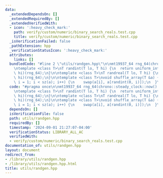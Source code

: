 ```yaml
---
data:
  _extendedDependsOn: []
  _extendedRequiredBy: []
  _extendedVerifiedWith:
  - icon: ':heavy_check_mark:'
    path: verify/custom/numeric/binary_search_reals.test.cpp
    title: verify/custom/numeric/binary_search_reals.test.cpp
  _isVerificationFailed: false
  _pathExtension: hpp
  _verificationStatusIcon: ':heavy_check_mark:'
  attributes:
    links: []
  bundledCode: "#line 2 \"utils/randgen.hpp\"\n\nmt19937_64 rng_64(chrono::steady_clock::now().time_since_epoch().count());\n\
    \ntemplate <class T>\nT randint(T lo, T hi) {\n  return uniform_int_distribution<T>(lo,\
    \ hi)(rng_64);\n}\n\ntemplate <class T>\nT randreal(T lo, T hi) {\n  return uniform_real_distribution<T>(lo,\
    \ hi)(rng_64);\n}\n\ntemplate <class T>\nvoid shuffle_array(T &a) {\n  for (int\
    \ i = 1; i < sz(a); i++) {\n    swap(a[i], a[randint(0, i)]);\n  }\n}\n"
  code: "#pragma once\n\nmt19937_64 rng_64(chrono::steady_clock::now().time_since_epoch().count());\n\
    \ntemplate <class T>\nT randint(T lo, T hi) {\n  return uniform_int_distribution<T>(lo,\
    \ hi)(rng_64);\n}\n\ntemplate <class T>\nT randreal(T lo, T hi) {\n  return uniform_real_distribution<T>(lo,\
    \ hi)(rng_64);\n}\n\ntemplate <class T>\nvoid shuffle_array(T &a) {\n  for (int\
    \ i = 1; i < sz(a); i++) {\n    swap(a[i], a[randint(0, i)]);\n  }\n}"
  dependsOn: []
  isVerificationFile: false
  path: utils/randgen.hpp
  requiredBy: []
  timestamp: '2024-09-01 21:27:07-04:00'
  verificationStatus: LIBRARY_ALL_AC
  verifiedWith:
  - verify/custom/numeric/binary_search_reals.test.cpp
documentation_of: utils/randgen.hpp
layout: document
redirect_from:
- /library/utils/randgen.hpp
- /library/utils/randgen.hpp.html
title: utils/randgen.hpp
---
```

